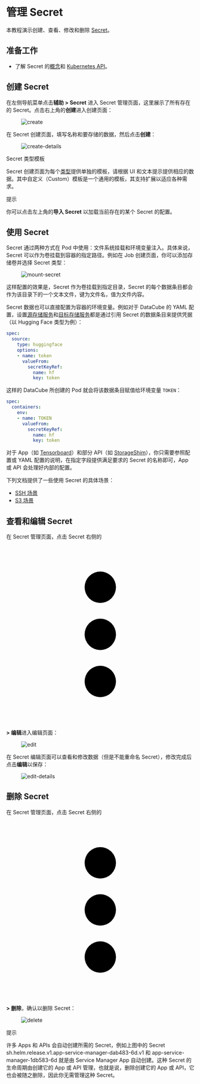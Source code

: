 # 管理 Secret

本教程演示创建、查看、修改和删除 [Secret](../../api/auxiliary/secret.md)。

## 准备工作

* 了解 Secret 的<a target="_blank" rel="noopener noreferrer" href="https://kubernetes.io/zh/docs/concepts/configuration/secret/">概念</a>和 <a target="_blank" rel="noopener noreferrer" href="https://kubernetes.io/docs/reference/kubernetes-api/config-and-storage-resources/secret-v1/">Kubernetes API</a>。

## 创建 Secret

在左侧导航菜单点击**辅助 > Secret** 进入 Secret 管理页面，这里展示了所有存在的 Secret。点击右上角的**创建**进入创建页面：

<figure class="screenshot">
  <img alt="create" src="../../assets/guide/manage-storage-network-and-auxiliary/secret/create.png" />
</figure>

在 Secret 创建页面，填写名称和要存储的数据，然后点击**创建**：

<figure class="screenshot">
  <img alt="create-details" src="../../assets/guide/manage-storage-network-and-auxiliary/secret/create-details.png" />
</figure>

<aside class="note info">
<div class="title">Secret 类型模板</div>

Secret 创建页面为每个[类型](../../api/auxiliary/secret.md#secret-类型)提供单独的模板，请根据 UI 和文本提示提供相应的数据。其中自定义（Custom）模板是一个通用的模板，其支持扩展以适应各种需求。

</aside>

<aside class="note tip">
<div class="title">提示</div>

你可以点击左上角的**导入 Secret** 以加载当前存在的某个 Secret 的配置。

</aside>

## 使用 Secret

Secret 通过两种方式在 Pod 中使用：文件系统挂载和环境变量注入。具体来说，Secret 可以作为卷挂载到容器的指定路径。例如在 Job 创建页面，你可以添加存储卷并选择 Secret 类型：

<figure class="screenshot">
  <img alt="mount-secret" src="../../assets/guide/manage-storage-network-and-auxiliary/secret/mount-secret.png" />
</figure>

这样配置的效果是，Secret 作为卷挂载到指定目录，Secret 的每个数据条目都会作为该目录下的一个文本文件，键为文件名，值为文件内容。

Secret 数据也可以直接配置为容器的环境变量。例如对于 DataCube 的 YAML 配置，设置[源存储服务](../../api/datacube.md#设置源存储服务)和[目标存储服务](../../api/datacube.md#设置目标存储服务)都是通过引用 Secret 的数据条目来提供凭据（以 Hugging Face 类型为例）：

```yaml
spec:
  source:
    type: huggingface
    options:
    - name: token
      valueFrom:
        secretKeyRef:
          name: hf
          key: token
```

这样的 DataCube 所创建的 Pod 就会将该数据条目赋值给环境变量 `TOKEN`：

```yaml
spec:
  containers:
    env:
    - name: TOKEN
      valueFrom:
        secretKeyRef:
          name: hf
          key: token
```

对于 App（如 <a target="_blank" rel="noopener noreferrer" href="https://github.com/t9k/apps/blob/master/user-console/tensorboard/chart/README.md">Tensorboard</a>）和部分 API（如 [StorageShim](../../api/datacube.md)），你只需要参照配置或 YAML 配置的说明，在指定字段提供满足要求的 Secret 的名称即可，App 或 API 会处理好内部的配置。

下列文档提供了一些使用 Secret 的具体场景：

* [SSH 场景](./secret-ssh.md)
* [S3 场景](./secret-s3.md)

## 查看和编辑 Secret

在 Secret 管理页面，点击 Secret 右侧的 <span class="twemoji"><svg xmlns="http://www.w3.org/2000/svg" viewBox="0 0 24 24"><path d="M12 16a2 2 0 0 1 2 2 2 2 0 0 1-2 2 2 2 0 0 1-2-2 2 2 0 0 1 2-2m0-6a2 2 0 0 1 2 2 2 2 0 0 1-2 2 2 2 0 0 1-2-2 2 2 0 0 1 2-2m0-6a2 2 0 0 1 2 2 2 2 0 0 1-2 2 2 2 0 0 1-2-2 2 2 0 0 1 2-2Z"></path></svg></span> **> 编辑**进入编辑页面：

<figure class="screenshot">
  <img alt="edit" src="../../assets/guide/manage-storage-network-and-auxiliary/secret/edit.png" />
</figure>

在 Secret 编辑页面可以查看和修改数据（但是不能重命名 Secret），修改完成后点击**编辑**以保存：

<figure class="screenshot">
  <img alt="edit-details" src="../../assets/guide/manage-storage-network-and-auxiliary/secret/edit-details.png" />
</figure>

## 删除 Secret

在 Secret 管理页面，点击 Secret 右侧的 <span class="twemoji"><svg xmlns="http://www.w3.org/2000/svg" viewBox="0 0 24 24"><path d="M12 16a2 2 0 0 1 2 2 2 2 0 0 1-2 2 2 2 0 0 1-2-2 2 2 0 0 1 2-2m0-6a2 2 0 0 1 2 2 2 2 0 0 1-2 2 2 2 0 0 1-2-2 2 2 0 0 1 2-2m0-6a2 2 0 0 1 2 2 2 2 0 0 1-2 2 2 2 0 0 1-2-2 2 2 0 0 1 2-2Z"></path></svg></span> **> 删除**，确认以删除 Secret：

<figure class="screenshot">
    <img alt="delete" src="../../assets/guide/manage-storage-network-and-auxiliary/secret/delete.png" />
</figure>

<aside class="note tip">
<div class="title">提示</div>

许多 Apps 和 APIs 会自动创建所需的 Secret，例如上图中的 Secret sh.helm.release.v1.app-service-manager-dab483-6d.v1	 和 app-service-manager-1db583-6d 就是由 Service Manager App 自动创建。这种 Secret 的生命周期由创建它的 App 或 API 管理，也就是说，删除创建它的 App 或 API，它也会被随之删除，因此你无需管理这种 Secret。

</aside>
